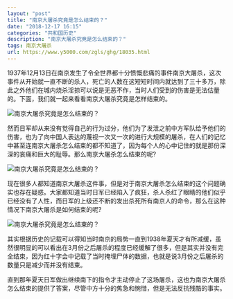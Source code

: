 ```yaml
---
layout: "post"
title: "南京大屠杀究竟是怎么结束的？"
date: "2018-12-17 16:15"
categories: "共和国历史"
description: "南京大屠杀究竟是怎么结束的？"
tags: 南京大屠杀
url: https://www.y5000.com/zgls/ghg/18035.html
---
```






1937年12月13日在南京发生了令全世界都十分愤慨悲痛的事件南京大屠杀，这次事件从开始就一直不断的杀人，死亡的人数在这短短时间内就达到了三十多万，除此之外他们在城内烧杀淫掠可以说是无恶不作，当时人们受到的伤害是无法估量的。下面，我们就一起来看看南京大屠杀究竟是怎样结束的。

![南京大屠杀究竟是怎么结束的？](/uploads/allimg/170328/6-1F32Q3244E34.JPG)

然而日军却从来没有觉得自己的行为过分，他们为了发泄之前中方军队给予他们的伤害，也为了向中国人表达的蔑视一次又一次的进行大规模的屠杀，在人们的记忆中甚至连南京大屠杀怎么结束的都不知道了，因为每个人的心中记住的就是那份深深的哀痛和巨大的耻辱。那么南京大屠杀怎么结束的呢?

![南京大屠杀究竟是怎么结束的？](/uploads/allimg/170328/6-1F32Q32521c2.JPG)

现在很多人都知道南京大屠杀这件事，但是对于南京大屠杀怎么结束的这个问题确实也存在疑惑。大家都知道当时日军已经陷入了疯狂，杀人杀红了眼睛的他们似乎已经没有了人性，而日军的上级还不断的发出杀死所有南京人的命令，那么在这种情况下南京大屠杀是如何结束的呢?

![南京大屠杀究竟是怎么结束的？](/uploads/allimg/170328/6-1F32Q3255M42.JPG)

其实根据历史的记载可以得知当时南京的局势一直到1938年夏天才有所减缓，虽然很明显的可以看出在3月份之后屠杀的程度已经缓解了很多，但是其实并没有完全结束，因为红十字会中记载了当时掩埋尸体的数据，也就是说3月份之后屠杀的数量只是减少而并没有结束。

直到那年夏天日军做出继续南下的指令才主动停止了这场屠杀，这也为南京大屠杀怎么结束的提供了答案，尽管中方十分的焦急和惋惜，但是无法反抗残酷的事实。
